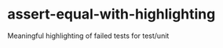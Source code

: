 assert-equal-with-highlighting
==============================

Meaningful highlighting of failed tests for test/unit
